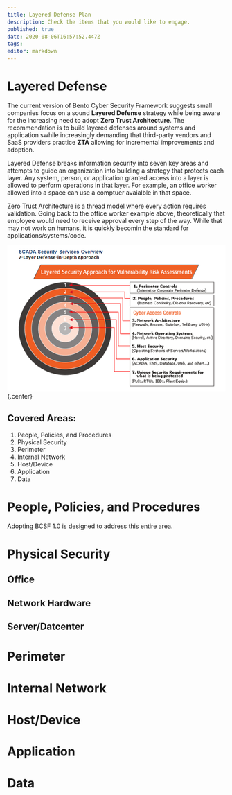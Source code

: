 ```yaml
---
title: Layered Defense Plan
description: Check the items that you would like to engage.
published: true
date: 2020-08-06T16:57:52.447Z
tags: 
editor: markdown
---
```


# Layered Defense
The current version of Bento Cyber Security Framework suggests small companies focus on a sound **Layered Defense** strategy while being aware for the increasing need to adopt **Zero Trust Architecture**. The recommendation is to build layered defenses around systems and application swhile increasingly demanding that third-party vendors and SaaS providers practice **ZTA** allowing for incremental improvements and adoption.

Layered Defense breaks information security into seven key areas and attempts to guide an organization into building a strategy that protects each layer.  Any system, person, or application granted access into a layer is allowed to perform operations in that layer.  For example, an office worker allowed into a space can use a comptuer avaialble in that space.

Zero Trust Architecture is a thread model where every action requires validation. Going back to the office worker example above, theoretically that employee would need to receive approval every step of the way.  While that may not work on humans, it is quickly becomin the standard for applications/systems/code.

![base6428667aaf500fb4c9.png](/article_images/base6428667aaf500fb4c9.png)
 {.center}


## Covered Areas:

1. People, Policies, and Procedures
1. Physical Security
1. Perimeter
1. Internal Network
1. Host/Device
1. Application
1. Data

# People, Policies, and Procedures

Adopting BCSF 1.0 is designed to address this entire area.

# Physical Security

## Office

## Network Hardware

## Server/Datcenter


# Perimeter

# Internal Network

# Host/Device

# Application

# Data




